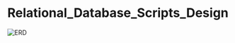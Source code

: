 # Relational_Database_Scripts_Design

![ERD](https://github.com/user-attachments/assets/d18caac4-572d-4d1f-bea8-c598e8b1dce8)
